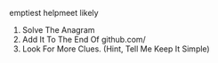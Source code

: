 emptiest helpmeet likely
1. Solve The Anagram
2. Add It To The End Of github.com/
3. Look For More Clues.
(Hint, Tell Me Keep It Simple)
